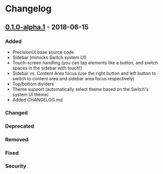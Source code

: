 # Changelog
## [0.1.0-alpha.1](https://gitlab.com/precisionui/precisionui/tree/0.1.0-alpha.1) - 2018-06-15
### Added
* PrecisionUI base source code
* Sidebar (mimicks Switch system UI)
* Touch-screen handling (you can tap elements like a button, and switch spaces in the sidebar with touch!)
* Sidebar vs. Content Area focus (use the right button and left button to switch to content area and sidebar area focus respectively)
* Top/bottom dividers
* Theme support (automatically select theme based on the Switch's system UI theme)
* Added CHANGELOG.md

### Changed
### Deprecated
### Removed
### Fixed
### Security
